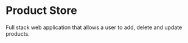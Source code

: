 # Product Store

Full stack web application that allows a user to add, delete and update products. 
